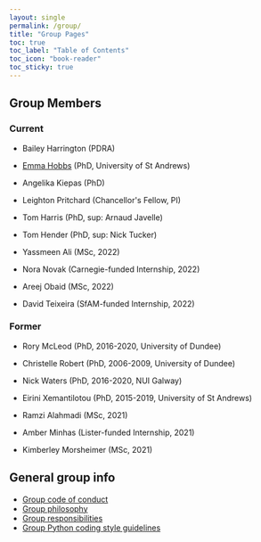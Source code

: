 ```yaml
---
layout: single
permalink: /group/
title: "Group Pages"
toc: true
toc_label: "Table of Contents"
toc_icon: "book-reader"
toc_sticky: true
---
```


## Group Members

### Current

- Bailey Harrington (PDRA)
- [Emma Hobbs](/group/emma_h) (PhD, University of St Andrews)
- Angelika Kiepas (PhD)
- Leighton Pritchard (Chancellor's Fellow, PI)

- Tom Harris (PhD, sup: Arnaud Javelle)
- Tom Hender (PhD, sup: Nick Tucker)

- Yassmeen Ali (MSc, 2022)
- Nora Novak (Carnegie-funded Internship, 2022)
- Areej Obaid (MSc, 2022)
- David Teixeira (SfAM-funded Internship, 2022)

### Former

- Rory McLeod (PhD, 2016-2020, University of Dundee)
- Christelle Robert (PhD, 2006-2009, University of Dundee)
- Nick Waters (PhD, 2016-2020, NUI Galway)
- Eirini Xemantilotou (PhD, 2015-2019, University of St Andrews)

- Ramzi Alahmadi (MSc, 2021)
- Amber Minhas (Lister-funded Internship, 2021)
- Kimberley Morsheimer (MSc, 2021)


## General group info

- [Group code of conduct](/group/code_of_conduct)
- [Group philosophy](/group/philosophy)
- [Group responsibilities](/group/responsibilities)
- [Group Python coding style guidelines](/group/python_style)


